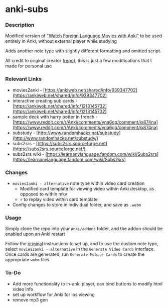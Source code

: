# anki-subs

### Description

Modified version of ["Watch Foreign Language Movies with Anki"](https://ankiweb.net/shared/info/939347702) to be used entirely in Anki, without external player while studying

Adds another note type with slightly different formatting and omitted script.

All credit to original creator ([repo](https://github.com/kelciour/movies2anki)), this is just a few modifications that I made for personal use

### Relevant Links

- movies2anki - [https://ankiweb.net/shared/info/939347702](https://ankiweb.net/shared/info/939347702)
- interactive creating sub cards - [https://ankiweb.net/shared/info/1213145732](https://ankiweb.net/shared/info/1213145732)
- sample deck with harry potter in french - [https://www.reddit.com/r/Anki/comments/yna6gq/comment/ix874na](https://www.reddit.com/r/Anki/comments/yna6gq/comment/ix874na)
- substudy - [http://www.randomhacks.net/substudy](http://www.randomhacks.net/substudy/)
- subs2srs - [https://subs2srs.sourceforge.net](https://subs2srs.sourceforge.net/)
- subs2srs wiki - [https://learnanylanguage.fandom.com/wiki/Subs2srs](https://learnanylanguage.fandom.com/wiki/Subs2srs)

### Changes

- `movies2anki - alternative` note type within video card creation
  - Modified card template for viewing video within Anki desktop, as opposed to within mkv
  - `r` to replay video within card template
- Config changes to store in individual folder, and save as `.webm`

### Usage

Simply clone the repo into your `Anki/addons` folder, and the addon should be enabled upon an Anki restart

Follow the [original](https://ankiweb.net/shared/info/939347702) instructions to set up, and to use the custom note type, select `movies2anki - alternative` in the `Generate Video Cards` interface. Once cards are generated, run `Generate Mobile Cards` to create the appropriate `webm` files.

### To-Do

- Add more functionality to in-anki player, can bind buttons to modify html video info
- set up workflow for Anki for ios viewing
- remove mp3 gen
